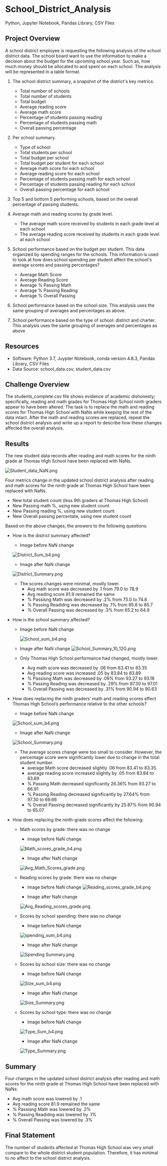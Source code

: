 # School_District_Analysis
Python, Jupyter Notebook, Pandas Library, CSV Files

## Project Overview

A school district employee is requesting the following analysis of the school district data. The school board want to use the information to make a decision about the budget for the upcoming school year.  Such as, how much money should be allocated to and spent on each school. The analysis will be represented in a table format.

1. The school district summary, a snapshot of the district's key metrics: 
    - Total number of schools
    - Total number of students 
    - Total budget 
    - Average reading score 
    - Average math score 
    - Percentage of students passing reading 
    - Percentage of students passing math
    - Overall passing percentage
    
2. Per school summary.
    - Type of school
    - Total students per school
    - Total budget per school
    - Total budget per student for each school
    - Average math score for each school
    - Average reading score for each school 
    - Percentage of students passing math for each school
    - Percentage of students passing reading for each school 
    - Overall passing percentage for each school
    
3. Top 5 and bottom 5 performing schools, based on the overall percentage of passing students. 

4. Average math and reading scores by grade level.
    - The average math score received by students in each grade level at each school
    - The average reading score received by students in each grade level at each school
 
5. School performance based on the budget per student. This data organized by spending ranges for the schools. This information is used to look at how does school spending per student affect the school's average scores and passing percentages?   

    - Average Math Score
    - Average Reading Score
    - Average % Passing Math
    - Average % Passing Reading
    - Average % Overall Passing
 
6. School performance based on the school size. This analysis uses the same grouping of averages and percentages as above. 

7. School performance based on the type of school: district and charter. This analysis uses the same grouping of averages and percentages as above


## Resources

- Software: Python 3.7, Juypter Notebook, conda version 4.8.3, Pandas Library, CSV Files
- Data Source: school_data.csv, student_data.csv

## Challenge Overview

The students_complete.csv file shows evidence of academic dishonesty; specifically, reading and math grades for Thomas High School ninth graders appear to have been altered. The task is to replace the math and reading scores for Thomas High School with NaNs while keeping the rest of the data intact. After the math and reading scores are replaced, repeat the school district analysis and write up a report to describe how these changes affected the overall analysis.

## Results

The new student data records after reading and math scores for the ninth grade at Thomas High School have been replaced with NaNs.

![Student_data_NaN.png](PyCitySchools_pics/Student_data_NaN.png)

Four metrics change in the updated school district analysis after reading and math scores for the ninth grade at Thomas High School have been replaced with NaNs.

   - New total student count (less 9th graders at Thomas High School)
   - New Passing math %, using new student count
   - New Passing reading %, using new student count
   - New Overall passing percentate, using new student count
       
Based on the above changes, the answers to the following questions:
- How is the district summary affected? 
    - Image before NaN change
    
    ![District_Sum_b4.png](PyCitySchool_pics_b4/District_Sum_b4.png)  

    - Image after NaN change
  
     ![District_Summary.png](PyCitySchools_pics/District_Summary.png)
     
    - The scores changes were minimal, mostly lower.               
       - Avg math score was decreased by .1 from 79.0 to 78.9
       - Avg reading score 81.9 remained the same
       - % Passisng Math was decreased by .2% from 75.0 to 74.8
       - % Passing Readidng was decreased by .1% from 85.8 to 85.7
       - % Overall Passing was decreased by .3% from 65.2 to 64.9
        
- How is the school summary affected?   
   - Image before NaN change
   
     ![School_sum_b4.png](PyCitySchool_pics_b4/School_sum_b4.png) 

   - Image after NaN change
     ![School_Summary_10_12G.png](PyCitySchools_pics/School_Summary_10_12G.png)
     
   - Only Thomas High School performance had changed, mostly lower.    
     - Avg math score was decreased by .06 from 83.41 to 83.35
     - Avg reading score was increased .05 by 83.84 to 83.89
     - % Passisng Math was decreased by .09% from 93.27 to 93.18
     - % Passing Reading was decreased by .29% from 97.30 to 97.01
     - % Overall Passing was decreased by .31% from 90.94 to 90.63
    
- How does replacing the ninth graders’ math and reading scores affect Thomas High School’s performance relative to the other schools?

     - Image before NaN change
     
    ![School_sum_b4.png](PyCitySchool_pics_b4/School_sum_b4.png) 

     - Image after NaN change

     ![School_Summary.png](PyCitySchools_pics/School_Summary.png)
     
     - The average scores change were too small to consider.  However, the percentage score were significantly lower due to change in the total student number.
       - average Math score decreased slightly .06 from 83.41 to 83.35
       - average reading score increased slightly by .05 from 83.84 to 83.89
       - % Passing Math decreased significantly 26.36% from 93.27 to 66.91
       - % Passing Reading decreased significantly by 27.64% from 97.30 to 69.66
       - % Overall Passing decreased significantly by 25.87% from 90.94 to 65.07
        
- How does replacing the ninth-grade scores affect the following:  

    - Math scores by grade: there was no change

      - Image before NaN change
      
       ![Math_scores_grade_b4.png](PyCitySchool_pics_b4/Math_scores_grade_b4.png) 

      - Image after NaN change
    
       ![Avg_Math_Scores_grade.png](PyCitySchools_pics/Avg_Math_Scores_grade.png)
       
    - Reading scores by grade: there was no change     

      - Image before NaN change
      ![Reading_scores_grade_b4.png](PyCitySchool_pics_b4/Reading_scores_grade_b4.png) 

      - Image after NaN change
       
       ![Avg_Reading_scores_grade.png](PyCitySchools_pics/Avg_Reading_scores_grade.png)
       
    - Scores by school spending: there was no change

      - Image before NaN change
      
       ![spending_sum_b4.png](PyCitySchool_pics_b4/spending_sum_b4.png)

      - Image after NaN change
   
       ![Spending Summary.png](PyCitySchools_pics/Spending_Summary.png)
    
    - Scores by school size: there was no change
    
      - Image before NaN change

       ![Size_sum_b4.png](PyCitySchool_pics_b4/Size_sum_b4.png)
     
      - Image after NaN change
  
       ![Size_Summary.png](PyCitySchools_pics/Size_Summary.png)
       
    - Scores by school type: there was no change

      - Image before NaN change

       ![Type_Sum_b4.png](PyCitySchool_pics_b4/Type_Sum_b4.png)
   
      - Image after NaN change
    
       ![Type_Summary.png](PyCitySchools_pics/Type_Summary.png) 
    
## Summary

Four changes in the updated school district analysis after reading and math scores for the ninth grade at Thomas High School have been replaced with NaNs:

   - Avg math score was lowered by .1 
   - Avg reading score 81.9 remained the same
   - % Passisng Math was lowered by .2% 
   - % Passing Readidng was lowered by .1% 
   - % Overall Passing was lowered by .3% 

## Final Statement

The number of students affected at Thomas High School was very small compare to the whole district student population. Therefore, it has minimal to no affect to the school district analysis.
